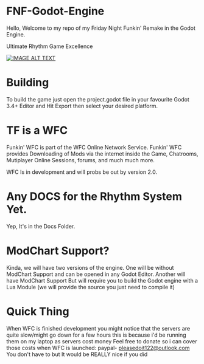 # FNF-Godot-Engine
Hello, Welcome to my repo of my Friday Night Funkin' Remake in the Godot Engine.

Ultimate Rhythm Game Excellence

[![IMAGE ALT TEXT](http://img.youtube.com/vi/xDq9DiVd5Rw/0.jpg)](http://www.youtube.com/watch?v=xDq9DiVd5Rw "FNF Godot Edition Release Trailer")


# Building
To build the game just open the project.godot file in your favourite Godot 3.4+ Editor and Hit Export then select your desired platform.
# TF is a WFC
Funkin' WFC is part of the WFC Online Network Service. Funkin' WFC provides Downloading of Mods via the internet inside the Game, Chatrooms, Mutiplayer Online Sessions, forums, and much much more.

WFC Is in development and will probs be out by version 2.0.
# Any DOCS for the Rhythm System Yet.
Yep, It's in the Docs Folder.
# ModChart Support?
Kinda, we will have two versions of the engine.
One will be without ModChart Support and can be opened in any Godot Editor.
Another will have ModChart Support But will require you to build the Godot engine with a Lua
Module (we will provide the source you just need to compile it)
# Quick Thing
When WFC is finished development you might notice that the servers are quite slow/might go down for a few hours this is because i'd be running them on my laptop as servers cost money
Feel free to donate so i can cover those costs when WFC is launched: paypal- pleasedoit122@outlook.com
You don't have to but It would be REALLY nice if you did
